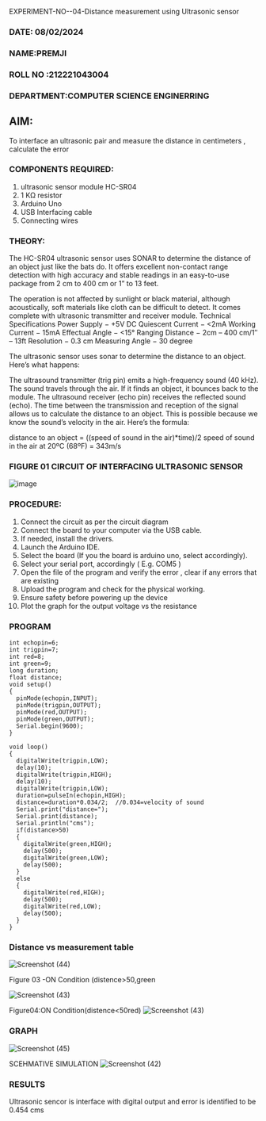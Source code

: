  EXPERIMENT-NO--04-Distance measurement using Ultrasonic sensor

 ###  DATE: 08/02/2024

###  NAME:PREMJI

###  ROLL NO :212221043004

###  DEPARTMENT:COMPUTER SCIENCE ENGINERRING

## AIM:

To interface an ultrasonic pair and measure the distance in centimeters , calculate the error
 
### COMPONENTS REQUIRED:
1.	ultrasonic sensor module HC-SR04
2.	1 KΩ resistor 
3.	Arduino Uno 
4.	USB Interfacing cable 
5.	Connecting wires 


### THEORY: 
The HC-SR04 ultrasonic sensor uses SONAR to determine the distance of an object just like the bats do. It offers excellent non-contact range detection with high accuracy and stable readings in an easy-to-use package from 2 cm to 400 cm or 1” to 13 feet.

The operation is not affected by sunlight or black material, although acoustically, soft materials like cloth can be difficult to detect. It comes complete with ultrasonic transmitter and receiver module.
Technical Specifications
Power Supply − +5V DC
Quiescent Current − <2mA
Working Current − 15mA
Effectual Angle − <15°
Ranging Distance − 2cm – 400 cm/1″ – 13ft
Resolution − 0.3 cm
Measuring Angle − 30 degree

The ultrasonic sensor uses sonar to determine the distance to an object. Here’s what happens:

The ultrasound transmitter (trig pin) emits a high-frequency sound (40 kHz).
The sound travels through the air. If it finds an object, it bounces back to the module.
The ultrasound receiver (echo pin) receives the reflected sound (echo).
The time between the transmission and reception of the signal allows us to calculate the distance to an object. This is possible because we know the sound’s velocity in the air. Here’s the formula:

distance to an object = ((speed of sound in the air)*time)/2
speed of sound in the air at 20ºC (68ºF) = 343m/s

### FIGURE 01 CIRCUIT OF INTERFACING ULTRASONIC SENSOR 


![image](https://user-images.githubusercontent.com/36288975/166430594-5adb4ca9-5a42-4781-a7e6-7236b3766a85.png)



### PROCEDURE:
1.	Connect the circuit as per the circuit diagram 
2.	Connect the board to your computer via the USB cable.
3.	If needed, install the drivers.
4.	Launch the Arduino IDE.
5.	Select the board (If you the board is arduino uno, select accordingly).
6.	Select your serial port, accordingly ( E.g. COM5 )
7.	Open the file of the program  and verify the error , clear if any errors that are existing 
8.	Upload the program and check for the physical working. 
9.	Ensure safety before powering up the device 
10.	Plot the graph for the output voltage vs the resistance 


### PROGRAM 
```
int echopin=6;
int trigpin=7;
int red=8;
int green=9;
long duration;
float distance;
void setup()
{
  pinMode(echopin,INPUT);
  pinMode(trigpin,OUTPUT);
  pinMode(red,OUTPUT);
  pinMode(green,OUTPUT);
  Serial.begin(9600);
}

void loop()
{
  digitalWrite(trigpin,LOW);
  delay(10);
  digitalWrite(trigpin,HIGH);
  delay(10);
  digitalWrite(trigpin,LOW);
  duration=pulseIn(echopin,HIGH);
  distance=duration*0.034/2;  //0.034=velocity of sound
  Serial.print("distance=");
  Serial.print(distance);
  Serial.println("cms");
  if(distance>50)
  {
    digitalWrite(green,HIGH);
    delay(500);
    digitalWrite(green,LOW);
    delay(500);
  }
  else
  {
    digitalWrite(red,HIGH);
    delay(500);
    digitalWrite(red,LOW);
    delay(500);
  }
}
```











### Distance vs measurement table 
![Screenshot (44)](https://github.com/premjivip/Experiment--04-Interfacing-digital-output-with-arduino-ultrasonic-sensor/assets/143831886/39b74860-6f16-487e-bb45-37cd15229921)

			
 
			
			
			

			
			
			
			
			
			
 

Figure 03 -ON Condition (distence>50,green

![Screenshot (43)](https://github.com/premjivip/Experiment--04-Interfacing-digital-output-with-arduino-ultrasonic-sensor/assets/143831886/39160812-24cb-46ce-87cc-fd8977c05cce)


Figure04:ON Condition(distence<50red)
![Screenshot (43)](https://github.com/premjivip/Experiment--04-Interfacing-digital-output-with-arduino-ultrasonic-sensor/assets/143831886/1f9dbb22-2d4a-4545-b353-cd9d1c90ddfc)  
### GRAPH
![Screenshot (45)](https://github.com/premjivip/Experiment--04-Interfacing-digital-output-with-arduino-ultrasonic-sensor/assets/143831886/14fc7ad4-b0f9-4fd4-9eaa-21d57e44b848)


SCEHMATIVE SIMULATION
![Screenshot (42)](https://github.com/premjivip/Experiment--04-Interfacing-digital-output-with-arduino-ultrasonic-sensor/assets/143831886/d40936ad-e2e5-4091-bdf6-118675e9d304)

### RESULTS
Ultrasonic sencor is interface with digital output and error is identified to be 0.454 cms


 
